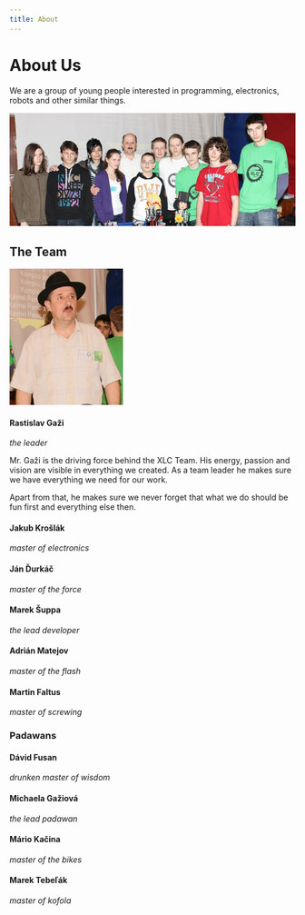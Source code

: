 ```yaml
---
title: About
---
```


# About Us

We are a group of young people interested in programming, electronics, robots
and other similar things. 


<div class="center_photo" markdown="1">

![the Team Photo](/img/team.png)

</div>

The Team
--------


<div class="photo" markdown="1">

![Gazi](/img/avatars/gazi.png)

</div>

<div class="about" markdown="1">

#### Rastislav Gaži 
*the leader* 

Mr. Gaži is the driving force behind the XLC Team. His energy, passion and
vision are visible in everything we created. As a team leader he makes sure we
have everything we need for our work. 

Apart from that, he makes sure we never forget that what we do should be fun 
first and everything else then.

</div>

<div style='clear:both'></div>


#### Jakub Krošlák
*master of electronics*

#### Ján Ďurkáč
*master of the force*

#### Marek Šuppa
*the lead developer*

#### Adrián Matejov
*master of the flash*

#### Martin Faltus
*master of screwing*


### Padawans

#### Dávid Fusan
*drunken master of wisdom*

#### Michaela Gažiová
*the lead padawan*

#### Mário Kačina
*master of the bikes*

#### Marek Tebeľák
*master of kofola*
